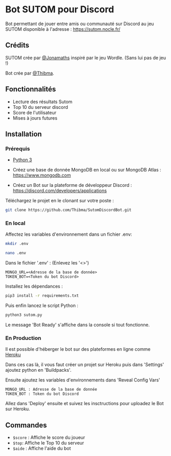 # Bot SUTOM pour Discord
Bot permettant de jouer entre amis ou communauté sur Discord au jeu SUTOM disponible à l'adresse : https://sutom.nocle.fr/ 

## Crédits
SUTOM crée par [@Jonamaths](https://twitter.com/Jonamaths) inspiré par le jeu Wordle. (Sans lui pas de jeu !)

Bot crée par [@Thibma](https://twitter.com/Thibma_).

## Fonctionnalités
* Lecture des résultats Sutom
* Top 10 du serveur discord
* Score de l'utilisateur
* Mises à jours futures

## Installation

### Prérequis
* [Python 3](https://www.python.org/downloads/)
* Créez une base de donnée MongoDB en local ou sur MongoDB Atlas : https://www.mongodb.com

* Créez un Bot sur la plateforme de développeur Discord : https://discord.com/developers/applications

Téléchargez le projet en le clonant sur votre poste :
```bash
git clone https://github.com/Thibma/SutomDiscordBot.git
```

### En local


Affectez les variables d\'environnement dans un fichier .env:
```bash
mkdir .env

nano .env
```
Dans le fichier '.env' : (Enlevez les '<>') 
```
MONGO_URL=<Adresse de la base de donnée>
TOKEN_BOT=<Token du bot Discord>
```
Installez les dépendances :
```bash
pip3 install -r requirements.txt
```

Puis enfin lancez le script Python :
```bash
python3 sutom.py
```
Le message 'Bot Ready' s'affiche dans la console si tout fonctionne.

### En Production
Il est possible d'héberger le bot sur des plateformes en ligne comme [Heroku](https://www.heroku.com)

Dans ces cas là, il vous faut créer un projet sur Heroku puis dans 'Settings' ajoutez python en 'Buildpacks'.

Ensuite ajoutez les variables d'environnements dans 'Reveal Config Vars' 

```
MONGO_URL : Adresse de la base de donnée
TOKEN_BOT : Token du bot Discord
```

Allez dans 'Deploy' ensuite et suivez les insctructions pour uploadez le Bot sur Heroku.

## Commandes
* `$score` : Affiche le score du joueur
* `$top`: Affiche le Top 10 du serveur
* `$aide` : Affiche l'aide du bot

